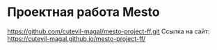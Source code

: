 # Проектная работа Mesto
https://github.com/cutevil-magal/mesto-project-ff.git
Ссылка на сайт: https://cutevil-magal.github.io/mesto-project-ff/
